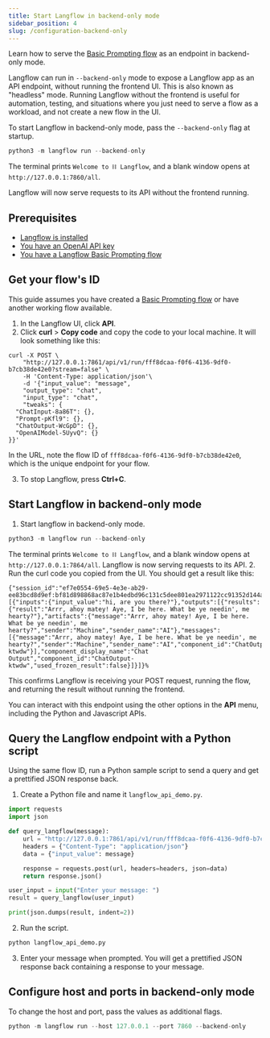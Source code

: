 ```yaml
---
title: Start Langflow in backend-only mode
sidebar_position: 4
slug: /configuration-backend-only
---
```


Learn how to serve the [Basic Prompting flow](/starter-projects-basic-prompting) as an endpoint in backend-only mode.

Langflow can run in `--backend-only` mode to expose a Langflow app as an API endpoint, without running the frontend UI.
This is also known as "headless" mode. Running Langflow without the frontend is useful for automation, testing, and situations where you just need to serve a flow as a workload, and not create a new flow in the UI.

To start Langflow in backend-only mode, pass the `--backend-only` flag at startup.

```python
python3 -m langflow run --backend-only
```

The terminal prints `Welcome to ⛓ Langflow`, and a blank window opens at `http://127.0.0.1:7860/all`.

Langflow will now serve requests to its API without the frontend running.

## Prerequisites

- [Langflow is installed](/getting-started-installation)
- [You have an OpenAI API key](https://platform.openai.com/)
- [You have a Langflow Basic Prompting flow](/starter-projects-basic-prompting)

## Get your flow's ID

This guide assumes you have created a [Basic Prompting flow](/starter-projects-basic-prompting) or have another working flow available.

1. In the Langflow UI, click **API**.
2. Click **curl** &gt; **Copy code** and copy the code to your local machine.
It will look something like this:

```text
curl -X POST \
    "http://127.0.0.1:7861/api/v1/run/fff8dcaa-f0f6-4136-9df0-b7cb38de42e0?stream=false" \
    -H 'Content-Type: application/json'\
    -d '{"input_value": "message",
    "output_type": "chat",
    "input_type": "chat",
    "tweaks": {
  "ChatInput-8a86T": {},
  "Prompt-pKfl9": {},
  "ChatOutput-WcGpD": {},
  "OpenAIModel-5UyvQ": {}
}}'
```

In the URL, note the flow ID of `fff8dcaa-f0f6-4136-9df0-b7cb38de42e0`, which is the unique endpoint for your flow.

3. To stop Langflow, press **Ctrl+C**.

## Start Langflow in backend-only mode

1. Start langflow in backend-only mode.

```python
python3 -m langflow run --backend-only
```

The terminal prints `Welcome to ⛓ Langflow`, and a blank window opens at `http://127.0.0.1:7864/all`.
Langflow is now serving requests to its API.
2. Run the curl code you copied from the UI.
You should get a result like this:

```shell
{"session_id":"ef7e0554-69e5-4e3e-ab29-ee83bcd8d9ef:bf81d898868ac87e1b4edbd96c131c5dee801ea2971122cc91352d144a45b880","outputs":[{"inputs":{"input_value":"hi, are you there?"},"outputs":[{"results":{"result":"Arrr, ahoy matey! Aye, I be here. What be ye needin', me hearty?"},"artifacts":{"message":"Arrr, ahoy matey! Aye, I be here. What be ye needin', me hearty?","sender":"Machine","sender_name":"AI"},"messages":[{"message":"Arrr, ahoy matey! Aye, I be here. What be ye needin', me hearty?","sender":"Machine","sender_name":"AI","component_id":"ChatOutput-ktwdw"}],"component_display_name":"Chat Output","component_id":"ChatOutput-ktwdw","used_frozen_result":false}]}]}%
```

This confirms Langflow is receiving your POST request, running the flow, and returning the result without running the frontend.

You can interact with this endpoint using the other options in the **API** menu, including the Python and Javascript APIs.

## Query the Langflow endpoint with a Python script

Using the same flow ID, run a Python sample script to send a query and get a prettified JSON response back.

1. Create a Python file and name it `langflow_api_demo.py`.

```python
import requests
import json

def query_langflow(message):
    url = "http://127.0.0.1:7861/api/v1/run/fff8dcaa-f0f6-4136-9df0-b7cb38de42e0"
    headers = {"Content-Type": "application/json"}
    data = {"input_value": message}

    response = requests.post(url, headers=headers, json=data)
    return response.json()

user_input = input("Enter your message: ")
result = query_langflow(user_input)

print(json.dumps(result, indent=2))
```
2. Run the script.

```python
python langflow_api_demo.py
```

3. Enter your message when prompted.
You will get a prettified JSON response back containing a response to your message.

## Configure host and ports in backend-only mode

To change the host and port, pass the values as additional flags.

```python
python -m langflow run --host 127.0.0.1 --port 7860 --backend-only
```





